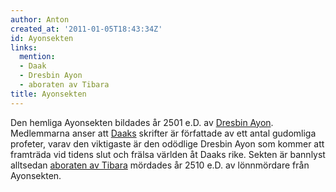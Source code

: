 ```yaml
---
author: Anton
created_at: '2011-01-05T18:43:34Z'
id: Ayonsekten
links:
  mention:
  - Daak
  - Dresbin Ayon
  - aboraten av Tibara
title: Ayonsekten
---
```


Den hemliga Ayonsekten bildades år 2501 e.D. av [Dresbin Ayon]. Medlemmarna anser att [Daaks]
skrifter är författade av ett antal gudomliga profeter, varav den viktigaste är den odödlige Dresbin
Ayon som kommer att framträda vid tidens slut och frälsa världen åt Daaks rike. Sekten är bannlyst
alltsedan [aboraten av Tibara] mördades år 2510 e.D. av lönnmördare från Ayonsekten.

  [Dresbin Ayon]: Dresbin_Ayon
  [Daaks]: Daak
  [aboraten av Tibara]: aboraten_av_Tibara
